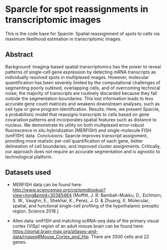 # Sparcle for spot reassignments in transcriptomic images
This is the code base for Sparcle: Spatial reassignment of spots to cells via maximum likelihood estimation in transcriptomic images.

## Abstract
Background: Imaging-based spatial transcriptomics has the power to reveal patterns of single-cell gene expression by detecting mRNA transcripts as individually resolved spots in multiplexed images. However, molecular quantification has been severely limited by the computational challenges of segmenting poorly outlined, overlapping cells, and of overcoming technical noise; the majority of transcripts are routinely discarded because they fall outside the segmentation boundaries. This lost information leads to less accurate gene count matrices and weakens downstream analyses, such as cell type or gene program identification. Results: Here, we present Sparcle, a probabilistic model that reassigns transcripts to cells based on gene covariation patterns and incorporates spatial features such as distance to nucleus. We demonstrate its utility on both multiplexed error-robust fluorescence in situ hybridization (MERFISH) and single-molecule FISH (smFISH) data. Conclusions: Sparcle improves transcript assignment, providing more realistic per-cell quantification of each gene, better delineation of cell boundaries, and improved cluster assignments. Critically, our approach does not require an accurate segmentation and is agnostic to technological platform.

## Datasets used
  * MERFISH data can be found here: http://www.sciencemag.org/cgi/pmidlookup?view=long&pmid=30385464
  [Moffitt, J. R. Bambah-Mukku, D., Eichhorn, S. W., Vaughn, E., Shekhar, K., Perez, J. D. & Zhuang, X. Molecular, spatial, and functional single-cell profiling of the hypothalamic preoptic region. Science 2018.]

  * Allen data: smFISH and matching scRNA-seq data of the primary visual cortex (VISp) region of an adult mouse brain can be found here: https://portal.brain-map.org/atlases-and-data/rnaseq#Mouse_Cortex_and_Hip. There are 3500 cells and 22 genes. 

